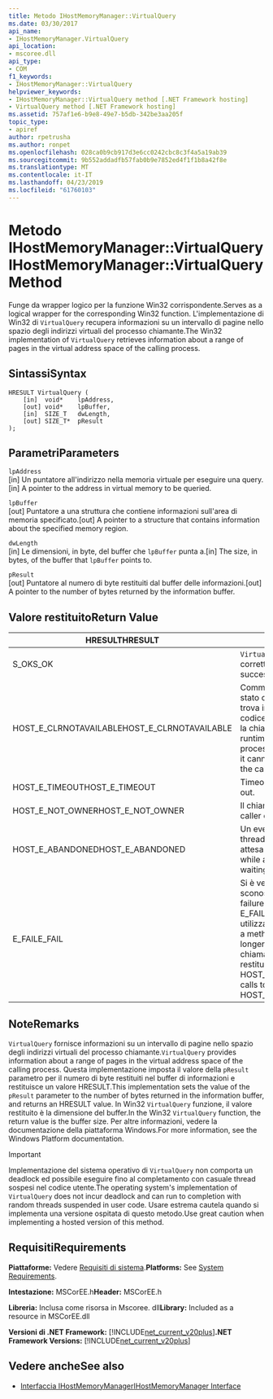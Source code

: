 ```yaml
---
title: Metodo IHostMemoryManager::VirtualQuery
ms.date: 03/30/2017
api_name:
- IHostMemoryManager.VirtualQuery
api_location:
- mscoree.dll
api_type:
- COM
f1_keywords:
- IHostMemoryManager::VirtualQuery
helpviewer_keywords:
- IHostMemoryManager::VirtualQuery method [.NET Framework hosting]
- VirtualQuery method [.NET Framework hosting]
ms.assetid: 757af1e6-b9e8-49e7-b5db-342be3aa205f
topic_type:
- apiref
author: rpetrusha
ms.author: ronpet
ms.openlocfilehash: 028ca0b9cb917d3e6cc0242cbc8c3f4a5a19ab39
ms.sourcegitcommit: 9b552addadfb57fab0b9e7852ed4f1f1b8a42f8e
ms.translationtype: MT
ms.contentlocale: it-IT
ms.lasthandoff: 04/23/2019
ms.locfileid: "61760103"
---
```

# <a name="ihostmemorymanagervirtualquery-method"></a><span data-ttu-id="6957d-102">Metodo IHostMemoryManager::VirtualQuery</span><span class="sxs-lookup"><span data-stu-id="6957d-102">IHostMemoryManager::VirtualQuery Method</span></span>
<span data-ttu-id="6957d-103">Funge da wrapper logico per la funzione Win32 corrispondente.</span><span class="sxs-lookup"><span data-stu-id="6957d-103">Serves as a logical wrapper for the corresponding Win32 function.</span></span> <span data-ttu-id="6957d-104">L'implementazione di Win32 di `VirtualQuery` recupera informazioni su un intervallo di pagine nello spazio degli indirizzi virtuali del processo chiamante.</span><span class="sxs-lookup"><span data-stu-id="6957d-104">The Win32 implementation of `VirtualQuery` retrieves information about a range of pages in the virtual address space of the calling process.</span></span>  
  
## <a name="syntax"></a><span data-ttu-id="6957d-105">Sintassi</span><span class="sxs-lookup"><span data-stu-id="6957d-105">Syntax</span></span>  
  
```  
HRESULT VirtualQuery (  
    [in]  void*    lpAddress,  
    [out] void*    lpBuffer,  
    [in]  SIZE_T   dwLength,  
    [out] SIZE_T*  pResult  
);  
```  
  
## <a name="parameters"></a><span data-ttu-id="6957d-106">Parametri</span><span class="sxs-lookup"><span data-stu-id="6957d-106">Parameters</span></span>  
 `lpAddress`  
 <span data-ttu-id="6957d-107">[in] Un puntatore all'indirizzo nella memoria virtuale per eseguire una query.</span><span class="sxs-lookup"><span data-stu-id="6957d-107">[in] A pointer to the address in virtual memory to be queried.</span></span>  
  
 `lpBuffer`  
 <span data-ttu-id="6957d-108">[out] Puntatore a una struttura che contiene informazioni sull'area di memoria specificato.</span><span class="sxs-lookup"><span data-stu-id="6957d-108">[out] A pointer to a structure that contains information about the specified memory region.</span></span>  
  
 `dwLength`  
 <span data-ttu-id="6957d-109">[in] Le dimensioni, in byte, del buffer che `lpBuffer` punta a.</span><span class="sxs-lookup"><span data-stu-id="6957d-109">[in] The size, in bytes, of the buffer that `lpBuffer` points to.</span></span>  
  
 `pResult`  
 <span data-ttu-id="6957d-110">[out] Puntatore al numero di byte restituiti dal buffer delle informazioni.</span><span class="sxs-lookup"><span data-stu-id="6957d-110">[out] A pointer to the number of bytes returned by the information buffer.</span></span>  
  
## <a name="return-value"></a><span data-ttu-id="6957d-111">Valore restituito</span><span class="sxs-lookup"><span data-stu-id="6957d-111">Return Value</span></span>  
  
|<span data-ttu-id="6957d-112">HRESULT</span><span class="sxs-lookup"><span data-stu-id="6957d-112">HRESULT</span></span>|<span data-ttu-id="6957d-113">Descrizione</span><span class="sxs-lookup"><span data-stu-id="6957d-113">Description</span></span>|  
|-------------|-----------------|  
|<span data-ttu-id="6957d-114">S_OK</span><span class="sxs-lookup"><span data-stu-id="6957d-114">S_OK</span></span>|<span data-ttu-id="6957d-115">`VirtualQuery` stato restituito correttamente.</span><span class="sxs-lookup"><span data-stu-id="6957d-115">`VirtualQuery` returned successfully.</span></span>|  
|<span data-ttu-id="6957d-116">HOST_E_CLRNOTAVAILABLE</span><span class="sxs-lookup"><span data-stu-id="6957d-116">HOST_E_CLRNOTAVAILABLE</span></span>|<span data-ttu-id="6957d-117">Common language runtime (CLR) non è stato caricato in un processo oppure si trova in uno stato in cui non può eseguire codice gestito o elaborare correttamente la chiamata.</span><span class="sxs-lookup"><span data-stu-id="6957d-117">The common language runtime (CLR) has not been loaded into a process, or the CLR is in a state in which it cannot run managed code or process the call successfully.</span></span>|  
|<span data-ttu-id="6957d-118">HOST_E_TIMEOUT</span><span class="sxs-lookup"><span data-stu-id="6957d-118">HOST_E_TIMEOUT</span></span>|<span data-ttu-id="6957d-119">Timeout della chiamata.</span><span class="sxs-lookup"><span data-stu-id="6957d-119">The call timed out.</span></span>|  
|<span data-ttu-id="6957d-120">HOST_E_NOT_OWNER</span><span class="sxs-lookup"><span data-stu-id="6957d-120">HOST_E_NOT_OWNER</span></span>|<span data-ttu-id="6957d-121">Il chiamante non possiede il blocco.</span><span class="sxs-lookup"><span data-stu-id="6957d-121">The caller does not own the lock.</span></span>|  
|<span data-ttu-id="6957d-122">HOST_E_ABANDONED</span><span class="sxs-lookup"><span data-stu-id="6957d-122">HOST_E_ABANDONED</span></span>|<span data-ttu-id="6957d-123">Un evento è stato annullato durante un thread bloccato o fiber è rimasta in attesa su di esso.</span><span class="sxs-lookup"><span data-stu-id="6957d-123">An event was canceled while a blocked thread or fiber was waiting on it.</span></span>|  
|<span data-ttu-id="6957d-124">E_FAIL</span><span class="sxs-lookup"><span data-stu-id="6957d-124">E_FAIL</span></span>|<span data-ttu-id="6957d-125">Si è verificato un errore irreversibile sconosciuto.</span><span class="sxs-lookup"><span data-stu-id="6957d-125">An unknown catastrophic failure occurred.</span></span> <span data-ttu-id="6957d-126">Quando un metodo di E_FAIL viene restituito, CLR non è più utilizzabile all'interno del processo.</span><span class="sxs-lookup"><span data-stu-id="6957d-126">When a method returns E_FAIL, the CLR is no longer usable within the process.</span></span> <span data-ttu-id="6957d-127">Le chiamate successive ai metodi di hosting restituiranno HOST_E_CLRNOTAVAILABLE.</span><span class="sxs-lookup"><span data-stu-id="6957d-127">Subsequent calls to hosting methods return HOST_E_CLRNOTAVAILABLE.</span></span>|  
  
## <a name="remarks"></a><span data-ttu-id="6957d-128">Note</span><span class="sxs-lookup"><span data-stu-id="6957d-128">Remarks</span></span>  
 <span data-ttu-id="6957d-129">`VirtualQuery` fornisce informazioni su un intervallo di pagine nello spazio degli indirizzi virtuali del processo chiamante.</span><span class="sxs-lookup"><span data-stu-id="6957d-129">`VirtualQuery` provides information about a range of pages in the virtual address space of the calling process.</span></span> <span data-ttu-id="6957d-130">Questa implementazione imposta il valore della `pResult` parametro per il numero di byte restituiti nel buffer di informazioni e restituisce un valore HRESULT.</span><span class="sxs-lookup"><span data-stu-id="6957d-130">This implementation sets the value of the `pResult` parameter to the number of bytes returned in the information buffer, and returns an HRESULT value.</span></span> <span data-ttu-id="6957d-131">In Win32 `VirtualQuery` funzione, il valore restituito è la dimensione del buffer.</span><span class="sxs-lookup"><span data-stu-id="6957d-131">In the Win32 `VirtualQuery` function, the return value is the buffer size.</span></span> <span data-ttu-id="6957d-132">Per altre informazioni, vedere la documentazione della piattaforma Windows.</span><span class="sxs-lookup"><span data-stu-id="6957d-132">For more information, see the Windows Platform documentation.</span></span>  
  
> [!IMPORTANT]
>  <span data-ttu-id="6957d-133">Implementazione del sistema operativo di `VirtualQuery` non comporta un deadlock ed possibile eseguire fino al completamento con casuale thread sospesi nel codice utente.</span><span class="sxs-lookup"><span data-stu-id="6957d-133">The operating system's implementation of `VirtualQuery` does not incur deadlock and can run to completion with random threads suspended in user code.</span></span> <span data-ttu-id="6957d-134">Usare estrema cautela quando si implementa una versione ospitata di questo metodo.</span><span class="sxs-lookup"><span data-stu-id="6957d-134">Use great caution when implementing a hosted version of this method.</span></span>  
  
## <a name="requirements"></a><span data-ttu-id="6957d-135">Requisiti</span><span class="sxs-lookup"><span data-stu-id="6957d-135">Requirements</span></span>  
 <span data-ttu-id="6957d-136">**Piattaforme:** Vedere [Requisiti di sistema](../../../../docs/framework/get-started/system-requirements.md).</span><span class="sxs-lookup"><span data-stu-id="6957d-136">**Platforms:** See [System Requirements](../../../../docs/framework/get-started/system-requirements.md).</span></span>  
  
 <span data-ttu-id="6957d-137">**Intestazione:** MSCorEE.h</span><span class="sxs-lookup"><span data-stu-id="6957d-137">**Header:** MSCorEE.h</span></span>  
  
 <span data-ttu-id="6957d-138">**Libreria:** Inclusa come risorsa in Mscoree. dll</span><span class="sxs-lookup"><span data-stu-id="6957d-138">**Library:** Included as a resource in MSCorEE.dll</span></span>  
  
 <span data-ttu-id="6957d-139">**Versioni di .NET Framework:** [!INCLUDE[net_current_v20plus](../../../../includes/net-current-v20plus-md.md)]</span><span class="sxs-lookup"><span data-stu-id="6957d-139">**.NET Framework Versions:** [!INCLUDE[net_current_v20plus](../../../../includes/net-current-v20plus-md.md)]</span></span>  
  
## <a name="see-also"></a><span data-ttu-id="6957d-140">Vedere anche</span><span class="sxs-lookup"><span data-stu-id="6957d-140">See also</span></span>

- [<span data-ttu-id="6957d-141">Interfaccia IHostMemoryManager</span><span class="sxs-lookup"><span data-stu-id="6957d-141">IHostMemoryManager Interface</span></span>](../../../../docs/framework/unmanaged-api/hosting/ihostmemorymanager-interface.md)
